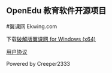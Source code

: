 ## OpenEdu 教育软件开源项目

#翼课网 Ekwing.com

下载[破解版翼课网 for Windows (x64)](/res/dl/EkwingCracker.exe)

[用户协议](/res/protocol/p_ekwing.md)


Powered by Creeper2333

